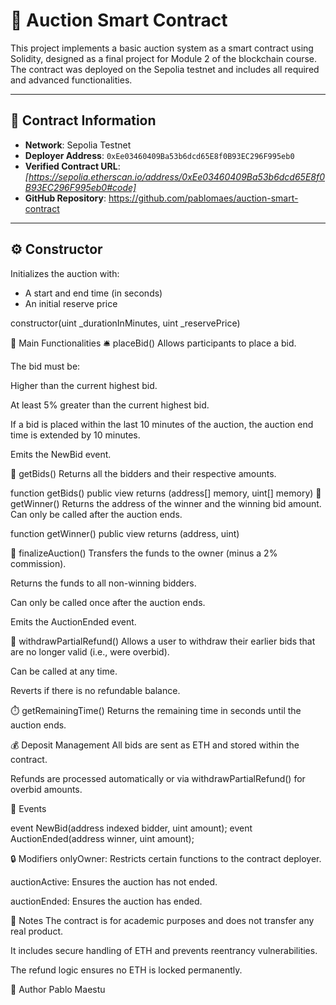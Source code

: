 # 🧾 Auction Smart Contract

This project implements a basic auction system as a smart contract using Solidity, designed as a final project for Module 2 of the blockchain course. The contract was deployed on the Sepolia testnet and includes all required and advanced functionalities.

---

## 📍 Contract Information

- **Network**: Sepolia Testnet  
- **Deployer Address**: `0xEe03460409Ba53b6dcd65E8f0B93EC296F995eb0`  
- **Verified Contract URL**: *[https://sepolia.etherscan.io/address/0xEe03460409Ba53b6dcd65E8f0B93EC296F995eb0#code]*  
- **GitHub Repository**: https://github.com/pablomaes/auction-smart-contract

---

## ⚙️ Constructor

Initializes the auction with:
- A start and end time (in seconds)
- An initial reserve price


constructor(uint _durationInMinutes, uint _reservePrice)

📢 Main Functionalities
🛎️ placeBid()
Allows participants to place a bid.

The bid must be:

Higher than the current highest bid.

At least 5% greater than the current highest bid.

If a bid is placed within the last 10 minutes of the auction, the auction end time is extended by 10 minutes.

Emits the NewBid event.

🧾 getBids()
Returns all the bidders and their respective amounts.

function getBids() public view returns (address[] memory, uint[] memory)
👑 getWinner()
Returns the address of the winner and the winning bid amount. Can only be called after the auction ends.

function getWinner() public view returns (address, uint)

💸 finalizeAuction()
Transfers the funds to the owner (minus a 2% commission).

Returns the funds to all non-winning bidders.

Can only be called once after the auction ends.

Emits the AuctionEnded event.

🔁 withdrawPartialRefund()
Allows a user to withdraw their earlier bids that are no longer valid (i.e., were overbid).

Can be called at any time.

Reverts if there is no refundable balance.

⏱️ getRemainingTime()
Returns the remaining time in seconds until the auction ends.

💰 Deposit Management
All bids are sent as ETH and stored within the contract.

Refunds are processed automatically or via withdrawPartialRefund() for overbid amounts.

📌 Events

event NewBid(address indexed bidder, uint amount);
event AuctionEnded(address winner, uint amount);

🔒 Modifiers
onlyOwner: Restricts certain functions to the contract deployer.

auctionActive: Ensures the auction has not ended.

auctionEnded: Ensures the auction has ended.

📌 Notes
The contract is for academic purposes and does not transfer any real product.

It includes secure handling of ETH and prevents reentrancy vulnerabilities.

The refund logic ensures no ETH is locked permanently.

👤 Author
Pablo Maestu